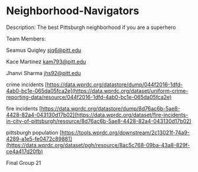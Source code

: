 # Neighborhood-Navigators
Description: The best Pittsburgh neighborhood if you are a superhero

Team Members:

Seamus Quigley sjq6@pitt.edu

Kace Martinez kam793@pitt.edu 

Jhanvi Sharma jhs92@pitt.edu

crime incidents
[https://data.wprdc.org/datastore/dump/044f2016-1dfd-4ab0-bc1e-065da05fca2e](https://data.wprdc.org/dataset/uniform-crime-reporting-data/resource/044f2016-1dfd-4ab0-bc1e-065da05fca2e)

fire incidents
[https://data.wprdc.org/datastore/dump/8d76ac6b-5ae8-4428-82a4-043130d17b02](https://data.wprdc.org/dataset/fire-incidents-in-city-of-pittsburgh/resource/8d76ac6b-5ae8-4428-82a4-043130d17b02)

pittsburgh population
[https://tools.wprdc.org/downstream/2c13021f-74a9-4289-a1e5-fe0472c89881](https://data.wprdc.org/dataset/pgh/resource/8ac5c768-09ba-43a8-829f-ce4a417d20fb)

Final Group 21
